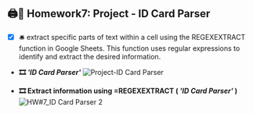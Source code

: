 ## 🖨🏡 Homework7: Project - ID Card Parser
- [x] 🛎 extract specific parts of text within a cell using the REGEXEXTRACT function in Google Sheets. This function uses regular expressions to identify and extract the desired information.
  
- **🎞 *'ID Card Parser'*** 
![Project-ID Card Parser](https://github.com/user-attachments/assets/1508b1a6-2a64-4624-9d73-631ef32b1165)


- **🎞 Extract information using **=REGEXEXTRACT** ( *'ID Card Parser'* )** 
![HW#7_ID Card Parser 2](https://github.com/user-attachments/assets/afa74da0-5eb0-4c9f-ab66-680eaaee8916)
